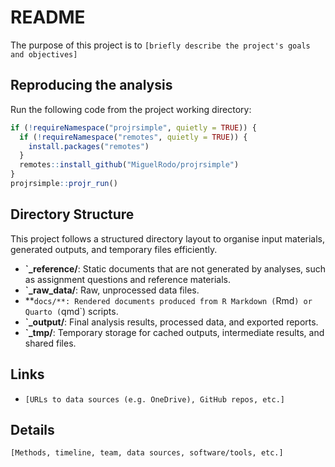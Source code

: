 # README

The purpose of this project is to
`[briefly describe the project's goals and objectives]`

## Reproducing the analysis

Run the following code from the project working directory:

```r
if (!requireNamespace("projrsimple", quietly = TRUE)) {
  if (!requireNamespace("remotes", quietly = TRUE)) {
    install.packages("remotes")
  }
  remotes::install_github("MiguelRodo/projrsimple")
}
projrsimple::projr_run()
```

<!--
Change the above instructions, e.g. specify non-default parameters or
another approach entirely
-->

## Directory Structure

This project follows a structured directory layout to organise input
materials, generated outputs, and temporary files efficiently.

- **`_reference/**: Static documents that are not generated by analyses,
  such as assignment questions and reference materials.
- **`_raw_data/**: Raw, unprocessed data files.
- **`docs/**: Rendered documents produced from R Markdown (`Rmd`) or
  Quarto (`qmd`) scripts.
- **`_output/**: Final analysis results, processed data, and exported
  reports.
- **`_tmp/**: Temporary storage for cached outputs, intermediate
  results, and shared files.

## Links

- `[URLs to data sources (e.g. OneDrive), GitHub repos, etc.]`

## Details

`[Methods, timeline, team, data sources, software/tools, etc.]`
